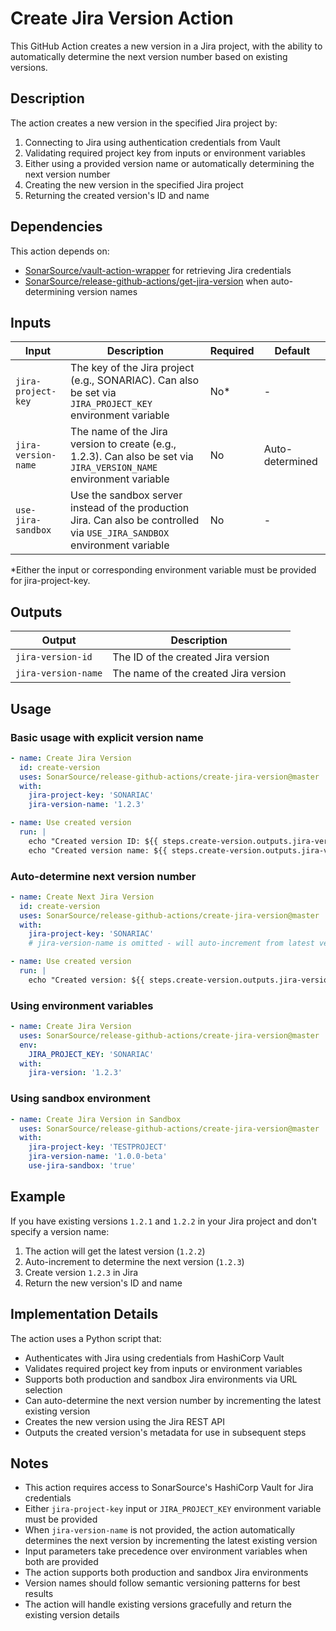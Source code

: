# Create Jira Version Action

This GitHub Action creates a new version in a Jira project, with the ability to automatically determine the next version number based on existing versions.

## Description

The action creates a new version in the specified Jira project by:
1. Connecting to Jira using authentication credentials from Vault
2. Validating required project key from inputs or environment variables
3. Either using a provided version name or automatically determining the next version number
4. Creating the new version in the specified Jira project
5. Returning the created version's ID and name

## Dependencies

This action depends on:
- [SonarSource/vault-action-wrapper](https://github.com/SonarSource/vault-action-wrapper) for retrieving Jira credentials
- [SonarSource/release-github-actions/get-jira-version](https://github.com/SonarSource/release-github-actions) when auto-determining version names

## Inputs

| Input               | Description                                                                                                               | Required | Default         |
|---------------------|---------------------------------------------------------------------------------------------------------------------------|----------|-----------------|
| `jira-project-key`  | The key of the Jira project (e.g., SONARIAC). Can also be set via `JIRA_PROJECT_KEY` environment variable                 | No*      | -               |
| `jira-version-name` | The name of the Jira version to create (e.g., 1.2.3). Can also be set via `JIRA_VERSION_NAME` environment variable        | No       | Auto-determined |
| `use-jira-sandbox`  | Use the sandbox server instead of the production Jira. Can also be controlled via `USE_JIRA_SANDBOX` environment variable | No       | -               |

*Either the input or corresponding environment variable must be provided for jira-project-key.

## Outputs

| Output              | Description                          |
|---------------------|--------------------------------------|
| `jira-version-id`   | The ID of the created Jira version   |
| `jira-version-name` | The name of the created Jira version |

## Usage

### Basic usage with explicit version name

```yaml
- name: Create Jira Version
  id: create-version
  uses: SonarSource/release-github-actions/create-jira-version@master
  with:
    jira-project-key: 'SONARIAC'
    jira-version-name: '1.2.3'

- name: Use created version
  run: |
    echo "Created version ID: ${{ steps.create-version.outputs.jira-version-id }}"
    echo "Created version name: ${{ steps.create-version.outputs.jira-version-name }}"
```

### Auto-determine next version number

```yaml
- name: Create Next Jira Version
  id: create-version
  uses: SonarSource/release-github-actions/create-jira-version@master
  with:
    jira-project-key: 'SONARIAC'
    # jira-version-name is omitted - will auto-increment from latest version

- name: Use created version
  run: |
    echo "Created version: ${{ steps.create-version.outputs.jira-version-name }}"
```

### Using environment variables

```yaml
- name: Create Jira Version
  uses: SonarSource/release-github-actions/create-jira-version@master
  env:
    JIRA_PROJECT_KEY: 'SONARIAC'
  with:
    jira-version: '1.2.3'
```

### Using sandbox environment

```yaml
- name: Create Jira Version in Sandbox
  uses: SonarSource/release-github-actions/create-jira-version@master
  with:
    jira-project-key: 'TESTPROJECT'
    jira-version-name: '1.0.0-beta'
    use-jira-sandbox: 'true'
```

## Example

If you have existing versions `1.2.1` and `1.2.2` in your Jira project and don't specify a version name:
1. The action will get the latest version (`1.2.2`)
2. Auto-increment to determine the next version (`1.2.3`)
3. Create version `1.2.3` in Jira
4. Return the new version's ID and name

## Implementation Details

The action uses a Python script that:
- Authenticates with Jira using credentials from HashiCorp Vault
- Validates required project key from inputs or environment variables
- Supports both production and sandbox Jira environments via URL selection
- Can auto-determine the next version number by incrementing the latest existing version
- Creates the new version using the Jira REST API
- Outputs the created version's metadata for use in subsequent steps

## Notes

- This action requires access to SonarSource's HashiCorp Vault for Jira credentials
- Either `jira-project-key` input or `JIRA_PROJECT_KEY` environment variable must be provided
- When `jira-version-name` is not provided, the action automatically determines the next version by incrementing the latest existing version
- Input parameters take precedence over environment variables when both are provided
- The action supports both production and sandbox Jira environments
- Version names should follow semantic versioning patterns for best results
- The action will handle existing versions gracefully and return the existing version details
